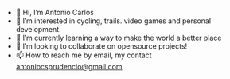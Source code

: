 - 👋 Hi, I’m Antonio Carlos
- 👀 I’m interested in cycling, trails. video games and personal development.
- 🌱 I’m currently learning a way to make the world a better place
- 💞️ I’m looking to collaborate on opensource projects!
- 📫 How to reach me by email, my contact antoniocsprudencio@gmail.com

<!---
antonioprudencio/antonioprudencio is a ✨ special ✨ repository because its `README.md` (this file) appears on your GitHub profile.
You can click the Preview link to take a look at your changes.
--->
